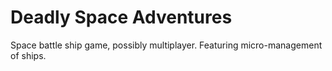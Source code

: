 # Deadly Space Adventures

Space battle ship game, possibly multiplayer. Featuring micro-management of ships.

